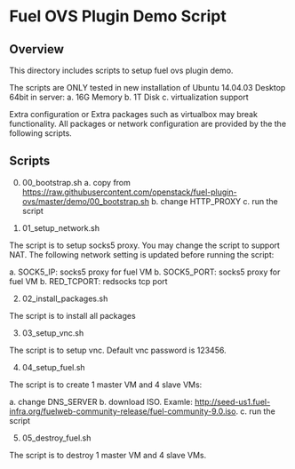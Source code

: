 Fuel OVS Plugin Demo Script
===========================

Overview
--------

This directory includes scripts to setup fuel ovs plugin demo.

The scripts are ONLY tested in new installation of Ubuntu 14.04.03 Desktop
64bit in server:
a. 16G Memory
b. 1T Disk
c. virtualization support

Extra configuration or Extra packages such as virtualbox may break
functionality. All packages or network configuration are provided by the
the following scripts.

Scripts
-------

0. 00_bootstrap.sh
   a. copy from https://raw.githubusercontent.com/openstack/fuel-plugin-ovs/master/demo/00_bootstrap.sh
   b. change HTTP_PROXY
   c. run the script

1. 01_setup_network.sh

The script is to setup socks5 proxy. You may change the script to support
NAT. The following network setting is updated before running the script:

a. SOCK5_IP:  socks5 proxy for fuel VM
b. SOCK5_PORT: socks5 proxy for fuel VM
b. RED_TCPORT: redsocks tcp port

2. 02_install_packages.sh

The script is to install all packages

3. 03_setup_vnc.sh

The script is to setup vnc. Default vnc password is 123456.

4. 04_setup_fuel.sh

The script is to create 1 master VM and 4 slave VMs:

a. change DNS_SERVER
b. download ISO. Examle: http://seed-us1.fuel-infra.org/fuelweb-community-release/fuel-community-9.0.iso.
c. run the script

5. 05_destroy_fuel.sh

The script is to destroy 1 master VM and 4 slave VMs.
